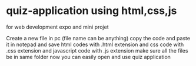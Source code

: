 # quiz-application using html,css,js
for web development expo and mini projet

Create a new file in pc (file name can be anything)
copy the code and paste it in notepad and save html codes with .html extension and css code with .css extension and javascript code with .js extension
make sure all the files be in same folder 
now you can easily open and use quiz application
